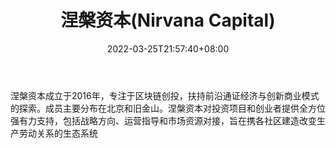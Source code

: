 ﻿---
weight: 
title: "涅槃资本(Nirvana Capital)"
description: "涅槃资本成立于2016年，专注于区块链创投，扶持前沿通证经济与创新商业模式的探索"
date: 2022-03-25T21:57:40+08:00
lastmod: 2022-03-25T16:45:40+08:00
draft: false
authors: ["Metabd"]
featuredImage: "niezibennirvana-capital.jpg"
link: ""
tags: ["投资机构","涅槃资本(Nirvana Capital)"]
categories: ["navigation"]
navigation: ["投资机构"]
lightgallery: true
toc: true
pinned: false
recommend: false
recommend1: false
---
涅槃资本成立于2016年，专注于区块链创投，扶持前沿通证经济与创新商业模式的探索。成员主要分布在北京和旧金山。涅槃资本对投资项目和创业者提供全方位强有力支持，包括战略方向、运营指导和市场资源对接，旨在携各社区建造改变生产劳动关系的生态系统
